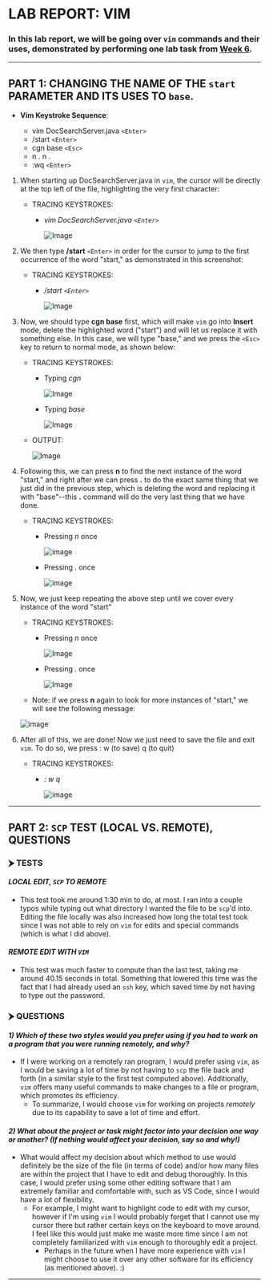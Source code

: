 # **LAB REPORT: VIM**

### In this lab report, we will be going over `vim` commands and their uses, demonstrated by performing one lab task from [Week 6](https://ucsd-cse15l-f22.github.io/week/week6/).

---

## **PART 1: CHANGING THE NAME OF THE `start` PARAMETER AND ITS USES TO `base`**.

- **Vim Keystroke Sequence**: 

    * vim DocSearchServer.java `<Enter>`
    * /start `<Enter>`
    * cgn base `<Esc>`
    * n . n . 
    * :wq `<Enter>`

1) When starting up DocSearchServer.java in `vim`, the cursor will be directly at the top left of the file, highlighting the very first character: 
    * TRACING KEYSTROKES: 
        * *vim* *DocSearchServer.java* *`<Enter>`*

            ![Image](https://user-images.githubusercontent.com/114317681/204490469-2eac285c-3b01-4588-9d35-6e221fc43980.png)

2) We then type **/start** `<Enter>` in order for the cursor to jump to the first occurrence of the word "start," as demonstrated in this screenshot: 
    * TRACING KEYSTROKES: 
        * */start* *`<Enter>`*

            ![Image](https://user-images.githubusercontent.com/114317681/204491625-219bb345-a4cd-46d1-9790-0db0f7da5265.png)

3) Now, we should type **cgn base** first, which will make `vim` go into **Insert** mode, delete the highlighted word ("start") and will let us replace it with something else. In this case, we will type "base," and we press the `<Esc>` key to return to normal mode, as shown below: 

    * TRACING KEYSTROKES: 
        * Typing *cgn*

            ![Image](https://user-images.githubusercontent.com/114317681/204494748-29039b2d-a868-4e73-bff9-fecd194937a7.png)
    
        * Typing *base*

            ![Image](https://user-images.githubusercontent.com/114317681/204495034-51721288-a92f-4e79-9e1c-c10bf80ae801.png)

    * OUTPUT: 

        ![Image](https://user-images.githubusercontent.com/114317681/204495034-51721288-a92f-4e79-9e1c-c10bf80ae801.png)

4) Following this, we can press **n** to find the next instance of the word "start," and right after we can press **.** to do the exact same thing that we just did in the previous step, which is deleting the word and replacing it with "base"--this **.** command will do the very last thing that we have done. 

    * TRACING KEYSTROKES: 

        * Pressing *n* once

            ![image](https://user-images.githubusercontent.com/114317681/204497002-752c12b1-8d42-4014-ba53-e1afe4db07c0.png)

        * Pressing *.* once 

            ![image](https://user-images.githubusercontent.com/114317681/204497449-613d9ab0-5f10-4a04-b24f-616847a274e4.png)


5) Now, we just keep repeating the above step until we cover every instance of the word "start"

    * TRACING KEYSTROKES: 
    
        * Pressing *n* once

            ![Image](https://user-images.githubusercontent.com/114317681/204497790-df618d5b-7b7a-47bb-98d7-b07d96521600.png)

        * Pressing *.* once

            ![Image](https://user-images.githubusercontent.com/114317681/204497870-5e1ece23-2a58-4abc-b348-7bf07d6b4182.png)

    * Note: if we press **n** again to look for more instances of "start," we will see the following message: 

    ![image](https://user-images.githubusercontent.com/114317681/204498608-4ccd42d1-ea61-4e9e-b17b-5b2d6c9f590d.png)


6) After all of this, we are done! Now we just need to save the file and exit `vim`. To do so, we press : w (to save) q (to quit)

    * TRACING KEYSTROKES:
        * *:* *w* *q*

            ![image](https://user-images.githubusercontent.com/114317681/204499580-eddb6e39-7636-4aec-8b96-dccd5ede9068.png)
---

## **PART 2: `SCP` TEST (LOCAL VS. REMOTE), QUESTIONS** 

### **⮞ TESTS**
#### *LOCAL EDIT, `SCP` TO REMOTE*
* This test took me around 1:30 min to do, at most. I ran into a couple typos while typing out what directory I wanted the file to be `scp`'d into. Editing the file locally was also increased how long the total test took since I was not able to rely on `vim` for edits and special commands (which is what I did above).

#### *REMOTE EDIT WITH `VIM`*
* This test was much faster to compute than the last test, taking me around 40.15 seconds in total. Something that lowered this time was the fact that I had already used an `ssh` key, which saved time by not having to type out the password. 


### **⮞ QUESTIONS**

#### *1) Which of these two styles would you prefer using if you had to work on a program that you were running remotely, and why?*

- If I were working on a remotely ran program, I would prefer using `vim`, as I would be saving a lot of time by not having to `scp` the file back and forth (in a similar style to the first test computed above). Additionally, `vim` offers many useful commands to make changes to a file or program, which promotes its efficiency.
    * To summarize, I would choose `vim` for working on projects *remotely* due to its capability to save a lot of time and effort. 

#### *2) What about the project or task might factor into your decision one way or another? (If nothing would affect your decision, say so and why!)*

- What would affect my decision about which method to use would definitely be the size of the file (in terms of code) and/or how many files are within the project that I have to edit and debug thoroughly. In this case, I would prefer using some other editing software that I am extremely familiar and comfortable with, such as VS Code, since I would have a lot of flexibility. 
    * For example, I might want to highlight code to edit with my cursor, however if I'm using `vim` I would probably forget that I cannot use my cursor there but rather certain keys on the keyboard to move around. I feel like this would just make me waste more time since I am not completely familiarized with  `vim` enough to thoroughly edit a project. 
        * Perhaps in the future when I have more experience with `vim` I might choose to use it over any other software for its efficiency (as mentioned above). :)

---

